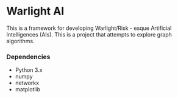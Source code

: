 # Warlight AI

This is a framework for developing Warlight/Risk - esque Artificial Intelligences (AIs).  This is a project that attempts to explore graph algorithms.

### Dependencies
- Python 3.x
- numpy
- networkx
- matplotlib
